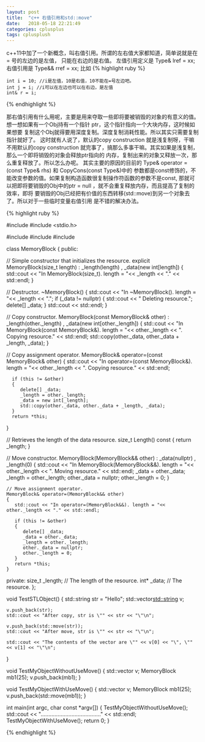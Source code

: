 ```yaml
---
layout: post
title:  "c++ 右值引用和std::move"
date:   2018-05-18 22:21:49
categories: cplusplus
tags: cplusplush
---
```


c++11中加了一个新概念，叫右值引用。所谓的左右值大家都知道，简单说就是在 = 号的左边的是左值， 只能在右边的是右值。
左值引用定义是 Type& lref = xx; 右值引用是 Type&& rref = xx;
比如
{% highlight ruby %}

	int i = 10; //i是左值，10是右值，10不能在=号左边吧。 
	int j = i; //i可以在左边也可以在右边，是左值
	int& r = i;

{% endhighlight %}

那右值引用有什么用呢，主要是用来夺取一些即将要被销毁的对象的有意义的值。
想一想如果有一个Obj持有一个指针 ptr，这个指针指向一个大块内存，这时候如果想要
复制这个Obj就得要用深度复制。深度复制消耗性能。所以其实只需要复制指针就好了。
这时就有人说了，默认的copy construction 就是浅复制呀，干嘛不用默认的copy construction
就完事了，搞那么多事干嘛。其实如果是浅复制，那么一个即将销毁的对象会释放ptr指向的
内存，复制出来的对象又释放一次，那么重复释放了。所以怎么办呢。
其实主要的原因的目前的 Type& operator = (const Type& rhs) 和 CopyCons(const Type&)中的
参数都是const修饰的，不能改变参数的值。如果复制构造函数很复制操作符函数的参数不是const,
那就可以把即将要销毁的Obj中的ptr = null ，就不会重复释放内存，而且提高了复制的效率，即将
要销毁的Obj已经把有价值的东西转移(std::move)到另一个对象去了。所以对于一些临时变量右值引用
是不错的解决办法。


{% highlight ruby %}

#include <iostream>
#include <stdio.h>

#include <utility>
#include <vector>
#include <string>

class MemoryBlock
{
public:

   // Simple constructor that initializes the resource.
   explicit MemoryBlock(size_t length)
      : _length(length)
      , _data(new int[length])
   {
      std::cout << "In MemoryBlock(size_t). length = "<< _length << "." << std::endl;
   }

   // Destructor.
   ~MemoryBlock()
   {
      std::cout << "In ~MemoryBlock(). length = "<< _length << ".";
      if (_data != nullptr)
      {
         std::cout << " Deleting resource.";
         delete[] _data;
      }
      std::cout << std::endl;
   }

   // Copy constructor.
   MemoryBlock(const MemoryBlock& other)
      : _length(other._length)
      , _data(new int[other._length])
   {
      std::cout << "In MemoryBlock(const MemoryBlock&). length = "<< other._length << ". Copying resource." << std::endl;
      std::copy(other._data, other._data + _length, _data);
   }

   // Copy assignment operator.
   MemoryBlock& operator=(const MemoryBlock& other)
   {
      std::cout << "In operator=(const MemoryBlock&). length = "<< other._length << ". Copying resource." << std::endl;

      if (this != &other)
      {
         delete[] _data;
         _length = other._length;
         _data = new int[_length];
         std::copy(other._data, other._data + _length, _data);
      }
      return *this;
   }

   // Retrieves the length of the data resource.
   size_t Length() const
   {
      return _length;
   }

   // Move constructor.
    MemoryBlock(MemoryBlock&& other)
       : _data(nullptr)
       , _length(0)
    {
       std::cout << "In MemoryBlock(MemoryBlock&&). length = "<< other._length << ". Moving resource." << std::endl;
       _data = other._data;
       _length = other._length;
       other._data = nullptr;
       other._length = 0;
    }

    // Move assignment operator.
    MemoryBlock& operator=(MemoryBlock&& other)
    {
       std::cout << "In operator=(MemoryBlock&&). length = "<< other._length << "." << std::endl;

       if (this != &other)
       {
          delete[] _data;
          _data = other._data;
          _length = other._length;
          other._data = nullptr;
          other._length = 0;
       }
       return *this;
    }

private:
   size_t _length; // The length of the resource.
   int* _data; // The resource.
};

void TestSTLObject()
{
    std::string str = "Hello";
    std::vector<std::string> v;

    v.push_back(str);
    std::cout << "After copy, str is \"" << str << "\"\n";

    v.push_back(std::move(str));
    std::cout << "After move, str is \"" << str << "\"\n";

    std::cout << "The contents of the vector are \"" << v[0] << "\", \"" << v[1] << "\"\n";
}

void TestMyObjectWithoutUseMove()
{
   std::vector<MemoryBlock> v;
   MemoryBlock mb1(25);
   v.push_back(mb1);
}

void TestMyObjectWithUseMove()
{
   std::vector<MemoryBlock> v;
   MemoryBlock mb1(25);
   v.push_back(std::move(mb1));
}

int main(int argc, char const *argv[])
{
    TestMyObjectWithoutUseMove();
    std::cout << "......................................." << std::endl;
    TestMyObjectWithUseMove();
    return 0;
}

{% endhighlight %}